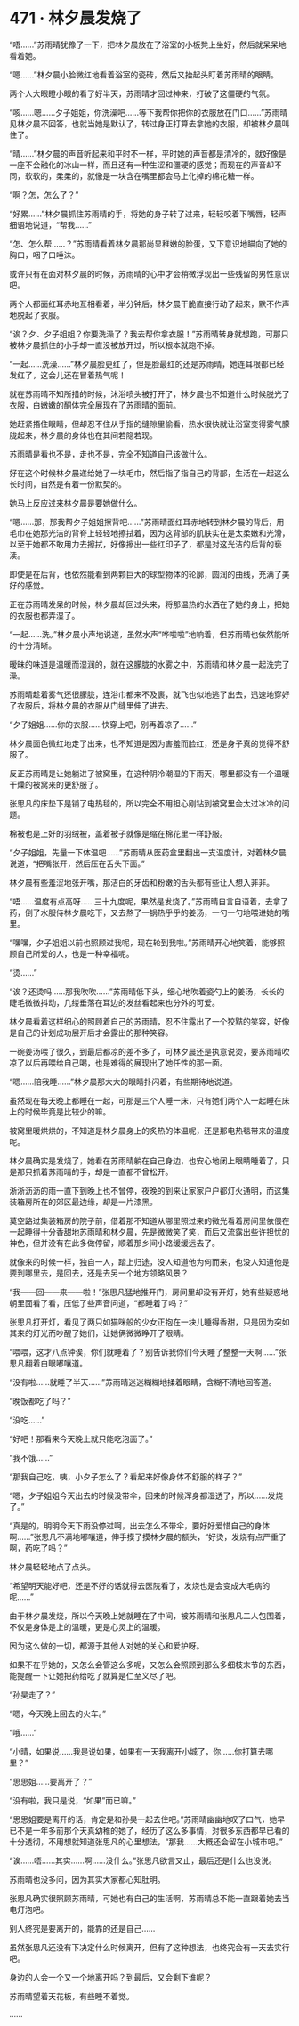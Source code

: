 # 471 · 林夕晨发烧了

“唔……”苏雨晴犹豫了一下，把林夕晨放在了浴室的小板凳上坐好，然后就呆呆地看着她。

“嗯……”林夕晨小脸微红地看着浴室的瓷砖，然后又抬起头盯着苏雨晴的眼睛。

两个人大眼瞪小眼的看了好半天，苏雨晴才回过神来，打破了这僵硬的气氛。

“咳……嗯……夕子姐姐，你洗澡吧……等下我帮你把你的衣服放在门口……”苏雨晴见林夕晨不回答，也就当她是默认了，转过身正打算去拿她的衣服，却被林夕晨叫住了。

“晴……”林夕晨的声音听起来和平时不一样，平时她的声音都是清冷的，就好像是一座不会融化的冰山一样，而且还有一种生涩和僵硬的感觉；而现在的声音却不同，软软的，柔柔的，就像是一块含在嘴里都会马上化掉的棉花糖一样。

“啊？怎，怎么了？”

“好累……”林夕晨抓住苏雨晴的手，将她的身子转了过来，轻轻咬着下嘴唇，轻声细语地说道，“帮我……”

“怎、怎么帮……？”苏雨晴看着林夕晨那尚显稚嫩的脸蛋，又下意识地瞄向了她的胸口，咽了口唾沫。

或许只有在面对林夕晨的时候，苏雨晴的心中才会稍微浮现出一些残留的男性意识吧。

两个人都面红耳赤地互相看着，半分钟后，林夕晨干脆直接行动了起来，默不作声地脱起了衣服。

“诶？夕、夕子姐姐？你要洗澡了？我去帮你拿衣服！”苏雨晴转身就想跑，可那只被林夕晨抓住的小手却一直没被放开过，所以根本就跑不掉。

“一起……洗澡……”林夕晨脸更红了，但是脸最红的还是苏雨晴，她连耳根都已经发红了，这会儿还在冒着热气呢！

就在苏雨晴不知所措的时候，沐浴喷头被打开了，林夕晨也不知道什么时候脱光了衣服，白嫩嫩的酮体完全展现在了苏雨晴的面前。

她赶紧捂住眼睛，但却忍不住从手指的缝隙里偷看，热水很快就让浴室变得雾气朦胧起来，林夕晨的身体也在其间若隐若现。

苏雨晴是看也不是，走也不是，完全不知道自己该做什么。

好在这个时候林夕晨递给她了一块毛巾，然后指了指自己的背部，生活在一起这么长时间，自然是有着一份默契的。

她马上反应过来林夕晨是要她做什么。

“嗯……那，那我帮夕子姐姐擦背吧……”苏雨晴面红耳赤地转到林夕晨的背后，用毛巾在她那光洁的背脊上轻轻地擦拭着，因为这背部的肌肤实在是太柔嫩和光滑，以至于她都不敢用力去擦拭，好像擦出一些红印子了，都是对这光洁的后背的亵渎。

即使是在后背，也依然能看到两颗巨大的球型物体的轮廓，圆润的曲线，充满了美好的感觉。

正在苏雨晴发呆的时候，林夕晨却回过头来，将那温热的水洒在了她的身上，把她的衣服也都弄湿了。

“一起……洗。”林夕晨小声地说道，虽然水声“哗啦啦”地响着，但苏雨晴也依然能听的十分清晰。

暧昧的味道是温暖而湿润的，就在这朦胧的水雾之中，苏雨晴和林夕晨一起洗完了澡。

苏雨晴趁着雾气还很朦胧，连浴巾都来不及裹，就飞也似地逃了出去，迅速地穿好了衣服后，将林夕晨的衣服从门缝里伸了进去。

“夕子姐姐……你的衣服……快穿上吧，别再着凉了……”

林夕晨面色微红地走了出来，也不知道是因为害羞而脸红，还是身子真的觉得不舒服了。

反正苏雨晴是让她躺进了被窝里，在这种阴冷潮湿的下雨天，哪里都没有一个温暖干燥的被窝来的更舒服了。

张思凡的床垫下是铺了电热毯的，所以完全不用担心刚钻到被窝里会太过冰冷的问题。

棉被也是上好的羽绒被，盖着被子就像是缩在棉花里一样舒服。

“夕子姐姐，先量一下体温吧……”苏雨晴从医药盒里翻出一支温度计，对着林夕晨说道，“把嘴张开，然后压在舌头下面。”

林夕晨有些羞涩地张开嘴，那洁白的牙齿和粉嫩的舌头都有些让人想入非非。

“唔……温度有点高呀……三十九度呢，果然是发烧了。”苏雨晴自言自语着，去拿了药，倒了水服侍林夕晨吃下，又去熬了一锅热乎乎的姜汤，一勺一勺地喂进她的嘴里。

“嘿嘿，夕子姐姐以前也照顾过我呢，现在轮到我啦。”苏雨晴开心地笑着，能够照顾自己所爱的人，也是一种幸福呢。

“烫……”

“诶？还烫吗……那我吹吹……”苏雨晴低下头，细心地吹着瓷勺上的姜汤，长长的睫毛微微抖动，几缕垂落在耳边的发丝看起来也分外的可爱。

林夕晨看着这样细心的照顾着自己的苏雨晴，忍不住露出了一个狡黠的笑容，好像是自己的计划成功展开后才会露出的那种笑容。

一碗姜汤喂了很久，到最后都凉的差不多了，可林夕晨还是执意说烫，要苏雨晴吹凉了以后再喂给自己喝，也是难得的展现出了她任性的那一面。

“嗯……陪我睡……”林夕晨那大大的眼睛扑闪着，有些期待地说道。

虽然现在每天晚上都睡在一起，可那是三个人睡一床，只有她们两个人一起睡在床上的时候毕竟是比较少的嘛。

被窝里暖烘烘的，不知道是林夕晨身上的炙热的体温呢，还是那电热毯带来的温度呢。

林夕晨确实是发烧了，她看在苏雨晴躺在自己身边，也安心地闭上眼睛睡着了，只是那只抓着苏雨晴的手，却是一直都不曾松开。

淅淅沥沥的雨一直下到晚上也不曾停，夜晚的到来让家家户户都灯火通明，而这集装箱房所在的郊区最边缘，却是一片漆黑。

莫空路过集装箱房的院子前，借着那不知道从哪里照过来的微光看着房间里依偎在一起睡得十分香甜地苏雨晴和林夕晨，先是微微笑了笑，而后又流露出些许担忧的神色，但并没有在此多做停留，顺着那乡间小路缓缓远去了。

就像来的时候一样，独自一人，踏上归途，没人知道他为何而来，也没人知道他是要到哪里去，是回去，还是去另一个地方领略风景？

“我——回——来——啦！”张思凡猛地推开门，房间里却没有开灯，她有些疑惑地朝里面看了看，压低了些声音问道，“都睡着了吗？”

张思凡打开灯，看见了两只如猫咪般的少女正抱在一块儿睡得香甜，只是因为突如其来的灯光而吵醒了她们，让她俩微微睁开了眼睛。

“喂喂，这才八点钟诶，你们就睡着了？别告诉我你们今天睡了整整一天啊……”张思凡翻着白眼嘟嚷道。

“没有啦……就睡了半天……”苏雨晴迷迷糊糊地揉着眼睛，含糊不清地回答道。

“晚饭都吃了吗？”

“没吃……”

“好吧！那看来今天晚上就只能吃泡面了。”

“我不饿……”

“那我自己吃，咦，小夕子怎么了？看起来好像身体不舒服的样子？”

“嗯，夕子姐姐今天出去的时候没带伞，回来的时候浑身都湿透了，所以……发烧了。”

“真是的，明明今天下雨没停过啊，出去怎么不带伞，要好好爱惜自己的身体啊……”张思凡不满地嘟嚷道，伸手摸了摸林夕晨的额头，“好烫，发烧有点严重了啊，药吃了吗？”

林夕晨轻轻地点了点头。

“希望明天能好吧，还是不好的话就得去医院看了，发烧也是会变成大毛病的呢……”

由于林夕晨发烧，所以今天晚上她就睡在了中间，被苏雨晴和张思凡二人包围着，不仅是身体是上的温暖，更是心灵上的温暖。

因为这么做的一切，都源于其他人对她的关心和爱护呀。

如果不在乎她的，又怎么会管这么多呢，又怎么会照顾到那么多细枝末节的东西，能提醒一下让她把药给吃了就算是仁至义尽了吧。

“孙昊走了？”

“嗯，今天晚上回去的火车。”

“哦……”

“小晴，如果说……我是说如果，如果有一天我离开小城了，你……你打算去哪里？”

“思思姐……要离开了？”

“没有啦，我只是说，“如果”而已嘛。”

“思思姐要是离开的话，肯定是和孙昊一起去住吧。”苏雨晴幽幽地叹了口气，她早已不是一年多前那个天真幼稚的她了，经历了这么多事情，对很多东西都早已看的十分透彻，不用想就知道张思凡的心里想法，“那我……大概还会留在小城市吧。”

“诶……唔……其实……啊……没什么。”张思凡欲言又止，最后还是什么也没说。

苏雨晴也没多问，因为其实大家都心知肚明。

张思凡确实很照顾苏雨晴，可她也有自己的生活啊，苏雨晴总不能一直跟着她去当电灯泡吧。

别人终究是要离开的，能靠的还是自己……

虽然张思凡还没有下决定什么时候离开，但有了这种想法，也终究会有一天去实行吧。

身边的人会一个又一个地离开吗？到最后，又会剩下谁呢？

苏雨晴望着天花板，有些睡不着觉。

……
